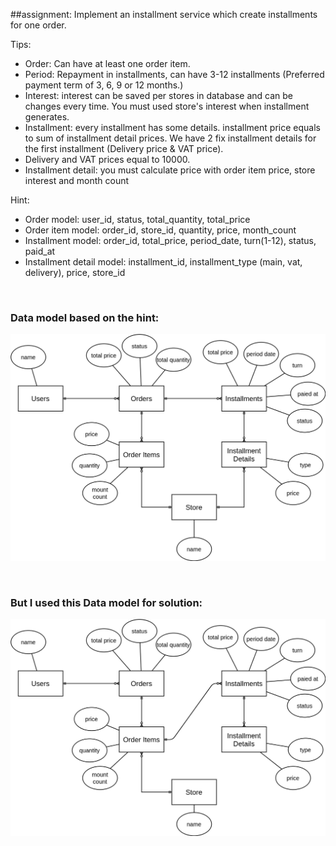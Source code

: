 ##assignment:
Implement an installment service which create installments for one order.

Tips:
- Order: Can have at least one order item.
- Period: Repayment in installments, can have 3-12 installments (Preferred payment term of 3, 6, 9 or 12 months.)
- Interest: interest can be saved per stores in database and can be changes every time. You must used store's interest when installment generates.
- Installment: every installment has some details. installment price equals to sum of installment detail prices. We have 2 fix installment details for the first installment (Delivery price & VAT price).
- Delivery and VAT prices equal to 10000.
- Installment detail: you must calculate price with order item price, store interest and month count

Hint:
- Order model: user_id, status, total_quantity, total_price
- Order item model: order_id, store_id, quantity, price, month_count
- Installment model: order_id, total_price, period_date, turn(1-12), status, paid_at
- Installment detail model: installment_id, installment_type (main, vat, delivery), price, store_id
<br/>

### Data model based on the hint:

<div align="center">

![original-er](public/o-lendo.png?raw=true "original-er")

</div>

<br/>

### But I used this Data model for solution:

<div align="center">

![my-er](public/m-lendo.png?raw=true "my-er")

</div>
